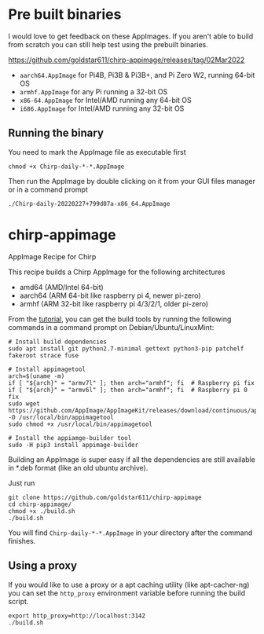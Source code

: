 
# Pre built binaries
I would love to get feedback on these AppImages. If you aren't able to build from scratch you can still help test using the prebuilt binaries.

https://github.com/goldstar611/chirp-appimage/releases/tag/02Mar2022

- `aarch64.AppImage` for Pi4B, Pi3B & Pi3B+, and Pi Zero W2, running 64-bit OS
- `armhf.AppImage` for any Pi running a 32-bit OS
- `x86-64.AppImage` for Intel/AMD running any 64-bit OS
- `i686.AppImage` for Intel/AMD running any 32-bit OS

## Running the binary
You need to mark the AppImage file as executable first
```
chmod +x Chirp-daily-*-*.AppImage
```
Then run the AppImage by double clicking on it from your GUI files manager or in a command prompt
```
./Chirp-daily-20220227+799d07a-x86_64.AppImage
```

# chirp-appimage
AppImage Recipe for Chirp

This recipe builds a Chirp AppImage for the following architectures
- amd64 (AMD/Intel 64-bit)
- aarch64 (ARM 64-bit like raspberry pi 4, newer pi-zero)
- armhf (ARM 32-bit like raspberry pi 4/3/2/1, older pi-zero)

From the [tutorial](https://appimage-builder.readthedocs.io/en/latest/intro/install.html), 
you can get the build tools by running the following commands in a command prompt on Debian/Ubuntu/LinuxMint:
```
# Install build dependencies
sudo apt install git python2.7-minimal gettext python3-pip patchelf fakeroot strace fuse

# Install appimagetool
arch=$(uname -m)  
if [ "${arch}" = "armv7l" ]; then arch="armhf"; fi  # Raspberry pi fix
if [ "${arch}" = "armv6l" ]; then arch="armhf"; fi  # Raspberry pi 0 fix
sudo wget https://github.com/AppImage/AppImageKit/releases/download/continuous/appimagetool-${arch}.AppImage -O /usr/local/bin/appimagetool
sudo chmod +x /usr/local/bin/appimagetool

# Install the appiamge-builder tool
sudo -H pip3 install appimage-builder
```

Building an AppImage is super easy if all the dependencies are still available in \*.deb format (like an old ubuntu archive).

Just run 
```
git clone https://github.com/goldstar611/chirp-appimage
cd chirp-appimage/
chmod +x ./build.sh
./build.sh
```

You will find `Chirp-daily-*-*.AppImage` in your directory after the command finishes.

## Using a proxy
If you would like to use a proxy or a apt caching utility (like apt-cacher-ng) you can set the `http_proxy` environment variable before running the build script.
```
export http_proxy=http://localhost:3142
./build.sh
```
